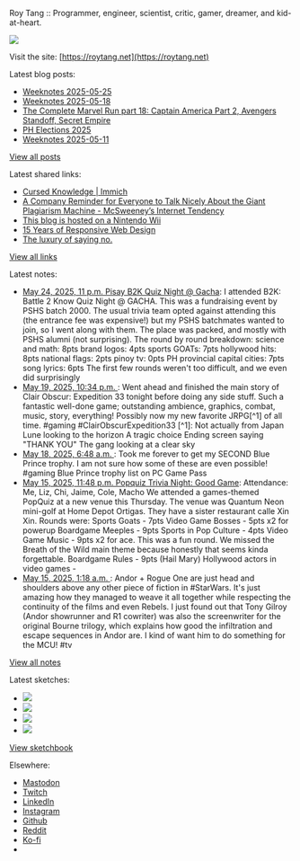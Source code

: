 Roy Tang :: Programmer, engineer, scientist, critic, gamer, dreamer, and kid-at-heart.

![](https://roytang.net/static/img/profile.jpg)

Visit the site: [https://roytang.net](https://roytang.net)

Latest blog posts:

- [Weeknotes 2025-05-25](https://roytang.net/2025/05/weeknotes-05-25/)
- [Weeknotes 2025-05-18](https://roytang.net/2025/05/weeknotes-05-18/)
- [The Complete Marvel Run part 18: Captain America Part 2, Avengers Standoff, Secret Empire](https://roytang.net/2025/05/cmr-cap2/)
- [PH Elections 2025](https://roytang.net/2025/05/elections-2025/)
- [Weeknotes 2025-05-11](https://roytang.net/2025/05/weeknotes-05-11/)

[View all posts](https://roytang.net/blog)

Latest shared links:

- [Cursed Knowledge | Immich](https://roytang.net/2025/05/279e46664d198e1ed81d79cebc7b3f35/)
- [A Company Reminder for Everyone to Talk Nicely About the Giant Plagiarism Machine - McSweeney’s Internet Tendency](https://roytang.net/2025/05/5d4fe930af4444e183a256ca7e9b15ae/)
- [This blog is hosted on a Nintendo Wii](https://roytang.net/2025/05/d5e473a0ceed9cc6cd27370f541bf097/)
- [15 Years of Responsive Web Design](https://roytang.net/2025/05/b0c598e35420fc5b67fac1a342931050/)
- [The luxury of saying no.](https://roytang.net/2025/05/c9bd42e6749600746e7226a0417c4c75/)

[View all links](https://roytang.net/links)

Latest notes:

- [May 24, 2025, 11 p.m. Pisay B2K Quiz Night @ Gacha](https://roytang.net/2025/05/pisay-b2k-quiz/): I attended B2K: Battle 2 Know Quiz Night @ GACHA. This was a fundraising event by PSHS batch 2000. The usual trivia team opted against attending this (the entrance fee was expensive!) but my PSHS batchmates wanted to join, so I went along with them. The place was packed, and mostly with PSHS alumni (not surprising). The round by round breakdown: science and math: 8pts brand logos: 4pts sports GOATs: 7pts hollywood hits: 8pts national flags: 2pts pinoy tv: 0pts PH provincial capital cities: 7pts song lyrics: 6pts The first few rounds weren&#x27;t too difficult, and we even did surprisingly
- [May 19, 2025, 10:34 p.m. ](https://roytang.net/2025/05/114534992684875010/): Went ahead and finished the main story of Clair Obscur: Expedition 33 tonight before doing any side stuff. Such a fantastic well-done game; outstanding ambience, graphics, combat, music, story, everything! Possibly now my new favorite JRPG[^1] of all time. #gaming #ClairObscurExpedition33 [^1]: Not actually from Japan Lune looking to the horizon A tragic choice Ending screen saying &quot;THANK YOU&quot; The gang looking at a clear sky
- [May 18, 2025, 6:48 a.m. ](https://roytang.net/2025/05/114525608715626976/): Took me forever to get my SECOND Blue Prince trophy. I am not sure how some of these are even possible! #gaming Blue Prince trophy list on PC Game Pass
- [May 15, 2025, 11:48 p.m. Popquiz Trivia Night: Good Game](https://roytang.net/2025/05/popquiz-games/): Attendance: Me, Liz, Chi, Jaime, Cole, Macho We attended a games-themed PopQuiz at a new venue this Thursday. The venue was Quantum Neon mini-golf at Home Depot Ortigas. They have a sister restaurant calle Xin Xin. Rounds were: Sports Goats - 7pts Video Game Bosses - 5pts x2 for powerup Boardgame Meeples - 9pts Sports in Pop Culture - 4pts Video Game Music - 9pts x2 for ace. This was a fun round. We missed the Breath of the Wild main theme because honestly that seems kinda forgettable. Boardgame Rules - 9pts (Hail Mary) Hollywood actors in video games -
- [May 15, 2025, 1:18 a.m. ](https://roytang.net/2025/05/114507324383988787/): Andor + Rogue One are just head and shoulders above any other piece of fiction in #StarWars. It&#x27;s just amazing how they managed to weave it all together while respecting the continuity of the films and even Rebels. I just found out that Tony Gilroy (Andor showrunner and R1 cowriter) was also the screenwriter for the original Bourne trilogy, which explains how good the infiltration and escape sequences in Andor are. I kind of want him to do something for the MCU! #tv

[View all notes](https://roytang.net/notes)

Latest sketches:


- ![](https://roytang.net/media/cache/32/e6/32e6bccc49e8369f7e33d4b393e24821.jpg)
- ![](https://roytang.net/media/cache/6d/bb/6dbb65d9198fe1692eed00385ef079c4.jpg)
- ![](https://roytang.net/media/cache/55/78/5578c142afd534e31f9723865e041b14.jpg)
- ![](https://roytang.net/media/cache/ab/48/ab48f5f9b0480e3f07e72a0a6795f014.jpg)

[View sketchbook](https://roytang.net/albums/sketchbook)


Elsewhere:

- [Mastodon](https://indieweb.social/@roytang)
- [Twitch](https://twitch.tv/twitchyroy)
- [LinkedIn](https://www.linkedin.com/in/roytang)
- [Instagram](https://instagram.com/roytang0400)
- [Github](https://github.com/roytang)
- [Reddit](https://reddit.com/u/hungryroy)
- [Ko-fi](https://ko-fi.com/roytang)
- [](mailto:hello@roytang.net)
